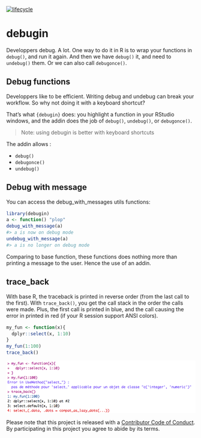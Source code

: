 <!-- README.md is generated from README.Rmd. Please edit that file -->
[![lifecycle](https://img.shields.io/badge/lifecycle-experimental-orange.svg)](https://img.shields.io/badge/lifecycle-experimental-orange.svg)

debugin
=======

Developpers debug. A lot. One way to do it in R is to wrap your
functions in `debug()`, and run it again. And then we have `debug()` it,
and need to `undebug()` them. Or we can also call `debugonce()`.

Debug functions
---------------

Developpers like to be efficient. Writing debug and undebug can break
your workflow. So why not doing it with a keyboard shortcut?

That’s what `{debugin}` does: you highlight a function in your RStudio
windows, and the addin does the job of `debug()`, `undebug()`, or
`debugonce()`.

> Note: using debugin is better with keyboard shortcuts

The addin allows :

-   `debug()`
-   `debugonce()`
-   `undebug()`

Debug with message
------------------

You can access the debug\_with\_messages utils functions:

``` r
library(debugin)
a <- function() "plop"
debug_with_message(a)
#> a is now on debug mode
undebug_with_message(a)
#> a is no longer on debug mode
```

Comparing to base function, these functions does nothing more than
printing a message to the user. Hence the use of an addin.

trace\_back
-----------

With base R, the traceback is printed in reverse order (from the last
call to the first). With `trace_back()`, you get the call stack in the
order the calls were made. Plus, the first call is printed in blue, and
the call causing the error in printed in red (if your R session support
ANSI colors).

``` r
my_fun <- function(x){
  dplyr::select(x, 1:10)
}
my_fun(1:100)
trace_back()
```

![](img/color_traceback.png)

Please note that this project is released with a [Contributor Code of
Conduct](CONDUCT.md). By participating in this project you agree to
abide by its terms.

